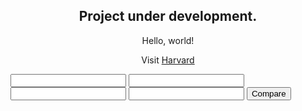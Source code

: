 <html lang="en">
  <body>
    <h2 style="text-align:center;">Project under development.</h2>
    <p style="text-align:center;">Hello, world!</p>
    <p></p>
    <p style="text-align:center;">Visit <a href="https://www.harvard.edu/">Harvard</a></p>
         <form oninput="x.value=parseInt(b.value)-parseInt(a.value)">
         <input type="number" id="a">
         <input type="number" id="b">
         <output name="x" for="a b"></output>
            <input type="value" id="inputfield1" />
            <input type="value" id="inputfield2" />
            <button onclick="compare()">Compare</button>
         </form>
  </body>
</html>
